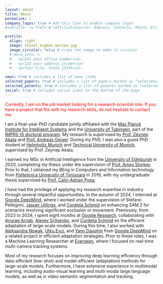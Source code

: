 ```yaml
---
layout: about
title: About
permalink: /
company_logos: true # Add this line to enable company logos
#subtitle: <a href='#'>Affiliations</a>. Address. Contacts. Motto. Etc.

profile:
  align: right
  image: otniel_bogdan_mercea.jpg
  image_circular: false # crops the image to make it circular
  # more_info: >
  #   <p>555 your office number</p>
  #   <p>123 your address street</p>
  #   <p>Your City, State 12345</p>

news: true # includes a list of news items
selected_papers: true # includes a list of papers marked as "selected={true}"
selected_patents: true # includes a list of patents marked as "selected={patents}"
social: true # includes social icons at the bottom of the page
---
```


<span style="color: red;">Currently, I am on the job market looking for a research scientist role. If you have a project that fits with my research skills, do not hesitate to contact me.</span>

I am a final-year PhD candidate jointly affiliated with the [Max Planck Institute for Intelligent Systems](https://is.mpg.de/) and the [University of Tubingen](https://uni-tuebingen.de/en/), part of the [IMPRS-IS doctoral program](https://imprs.is.mpg.de/). My research is supervised by [Prof. Zeynep Akata](https://scholar.google.com/citations?user=jQl9RtkAAAAJ&hl=en) and [Prof. Andreas Geiger](https://scholar.google.ca/citations?user=SrVnrPcAAAAJ&hl=en). During my PhD, I was also a guest PhD student at [Helmholtz Munich](https://www.helmholtz-munich.de/en) and [Technical University of Munich](https://www.tum.de/en/), supervised by Prof. Zeynep Akata.

I earned my MSc in Artificial Intelligence from the [University of Edinburgh](https://www.ed.ac.uk/) in 2020, completing my thesis under the supervision of [Prof. Amos Storkey](https://scholar.google.com/citations?user=3Rlc8EAAAAAJ&hl=en). Prior to that, I obtained my BEng in Computers and Information technology from [Politehnica University of Timisoara](https://www.upt.ro/Universitatea-Politehnica-Timisoara_en.html) in 2019, with my undergraduate thesis supervised by [Prof. Calin-Adrian Popa](https://scholar.google.ro/citations?user=U6prQIkAAAAJ&hl=en).

I have had the privilege of applying my research expertise in industry through several impactful opportunities. In the autumn of 2024, I interned at [Google DeepMind](https://deepmind.google/), where I worked under the supervision of Stefano Pellegrini, [Jasper Uijlings](https://scholar.google.it/citations?user=jInmtEkAAAAJ&hl=en/), and [Cordelia Schmid](https://scholar.google.com/citations?user=IvqCXP4AAAAJ&hl=en) on enhancing SAM 2 for scenarios involving significant occlusion or movement. Previously, from 2023 to 2024, I spent eight months at [Google Research](https://research.google/teams/perception/), collaborating with [Anurag Arnab](https://scholar.google.com/citations?user=l2FS2_IAAAAJ&hl=en), [Alexey Gritsenko](https://scholar.google.nl/citations?user=zTy9cUwAAAAJ&hl=en), and [Cordelia Schmid](https://scholar.google.com/citations?user=IvqCXP4AAAAJ&hl=en) on the efficient adaptation of large-scale models. During this time, I also worked with [Aleksandra Nowak](https://scholar.google.com/citations?user=2A-eZhQAAAAJ&hl=en), [Utku Evci](https://scholar.google.com/citations?user=8yGMMwcAAAAJ&hl=en), and [Yann Dauphin](https://scholar.google.com/citations?user=XSforroAAAAJ&hl=en) from [Google DeepMind](https://deepmind.google/) on a related project in efficient adaptation strategies. Prior to these roles, I was a Machine Learning Researcher at [Everseen](https://everseen.com/), where I focused on real-time multi-camera tracking systems.

Most of my research focuses on improving deep learning efficiency through data-efficient (low-shot) and model-efficient (adaptation) methods for large-scale models. Furthermore, I have extensive experience in multimodal learning, including audio-visual learning and multi-modal large language models, as well as in video semantic segmentation and tracking.
